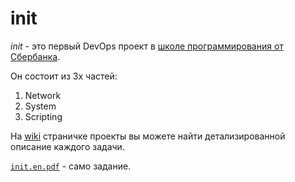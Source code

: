 # init

*init* - это первый DevOps проект в [школе программирования от Сбербанка](https://21-school.ru/).

Он состоит из 3х частей: 
1. Network
2. System
3. Scripting

На [wiki](../../wiki) страничке проекты вы можете найти детализированной описание каждого задачи.

[`init.en.pdf`](/init.en.pdf) - само задание.
